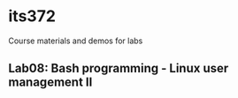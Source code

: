 # its372
Course materials and demos for labs


## Lab08: Bash programming - Linux user management II



